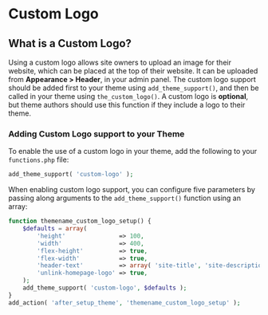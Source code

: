 # Custom Logo

## What is a Custom Logo?

Using a custom logo allows site owners to upload an image for their website, which can be placed at the top of their website. It can be uploaded from **Appearance > Header**, in your admin panel. The custom logo support should be added first to your theme using `add_theme_support()`, and then be called in your theme using `the_custom_logo()`. A custom logo is **optional**, but theme authors should use this function if they include a logo to their theme.

### Adding Custom Logo support to your Theme

To enable the use of a custom logo in your theme, add the following to your `functions.php` file:

```php
add_theme_support( 'custom-logo' );
```

When enabling custom logo support, you can configure five parameters by passing along arguments to the `add_theme_support()` function using an array:

```php
function themename_custom_logo_setup() {
	$defaults = array(
		'height'               => 100,
		'width'                => 400,
		'flex-height'          => true,
		'flex-width'           => true,
		'header-text'          => array( 'site-title', 'site-description' ),
		'unlink-homepage-logo' => true, 
	);
	add_theme_support( 'custom-logo', $defaults );
}
add_action( 'after_setup_theme', 'themename_custom_logo_setup' );
```